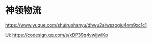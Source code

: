 


# 神领物流 
https://www.yuque.com/shuiruohanyu/dhwu2a/wszogiu4nm9xc1c1

Ui: https://codesign.qq.com/s/xDP39q4vwljwlKp
